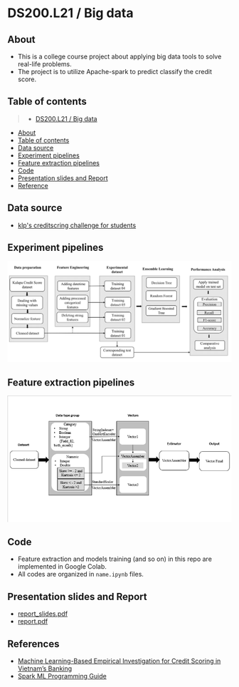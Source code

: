 # DS200.L21 / Big data

## About

* This is a college course project about applying big data tools to solve real-life problems.
* The project is to utilize Apache-spark to predict classify the credit score.

## Table of contents

> * [DS200.L21 / Big data](#DS200.L21--Big-data)
* [About](#about)
* [Table of contents](#table-of-contents)
* [Data source](#data-source)
* [Experiment pipelines](#experiment-pipelines)
* [Feature extraction pipelines](#feature-extraction-pipelines)
* [Code](#code)
* [Presentation slides and Report](#presentation-slides-and-report)
* [Reference](#reference)

## Data source

* <a href="https://www.kaggle.com/cuongvc93/klps-creditscring-challenge-for-students" target="_blank">klp's creditscring challenge for students</a>


## Experiment pipelines
![](images/experimentalprocedure.png)

## Feature extraction pipelines
![](images/TransPipeline.png)

## Code

* Feature extraction and models training (and so on) in this repo are implemented in Google Colab.
* All codes are organized in `name.ipynb` files.

## Presentation slides and Report

* <a href="https://github.com/githubbinh/DS200.L21_BigData/blob/master/report_slides.pdf" target="_blank">report_slides.pdf</a>
* <a href="https://github.com/githubbinh/DS200.L21_BigData/blob/master/report.pdf" target="_blank">report.pdf</a>

## References

* <a href="https://link.springer.com/chapter/10.1007%2F978-3-030-79463-7_48" target="_blank">Machine Learning-Based Empirical Investigation for Credit Scoring in Vietnam’s Banking</a>
* <a href="https://spark.apache.org/docs/1.2.2/ml-guide.html" target="_blank">Spark ML Programming Guide</a>

